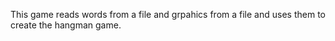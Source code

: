 This game reads words from a file and grpahics from a file and uses them to create the hangman game.
